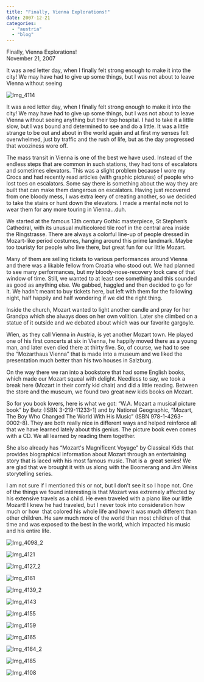 ```yaml
---
title: "Finally, Vienna Explorations!"
date: 2007-12-21
categories: 
  - "austria"
  - "blog"
---
```


Finally, Vienna Explorations!  
November 21, 2007

It was a red letter day, when I finally felt strong enough to make it into the city! We may have had to give up some things, but I was not about to leave Vienna without seeing

<!--more-->

![Img_4114](https://pub-ac94b3f306b24c0dba4238943c97f2e1.r2.dev/photos/uncategorized/2008/02/24/img_4114.png)

It was a red letter day, when I finally felt strong enough to make it into the city! We may have had to give up some things, but I was not about to leave Vienna without seeing anything but their top hospital. I had to take it a little slow, but I was bound and determined to see and do a little. It was a little strange to be out and about in the world again and at first my senses felt overwhelmed, just by traffic and the rush of life, but as the day progressed that wooziness wore off.

The mass transit in Vienna is one of the best we have used. Instead of the endless steps that are common in such stations, they had tons of escalators and sometimes elevators. This was a slight problem because I wore my Crocs and had recently read articles (with graphic pictures) of people who lost toes on escalators. Some say there is something about the way they are built that can make them dangerous on escalators. Having just recovered from one bloody mess, I was extra leery of creating another, so we decided to take the stairs or hunt down the elevators. I made a mental note not to wear them for any more touring in Vienna...duh.

We started at the famous 13th century Gothic masterpiece, St Stephen’s Cathedral, with its unusual multicolored tile roof in the central area inside the Ringstrasse. There are always a colorful line-up of people dressed in Mozart-like period costumes, hanging around this prime landmark. Maybe too touristy for people who live there, but great fun for our little Mozart.

Many of them are selling tickets to various performances around Vienna and there was a likable fellow from Croatia who stood out. We had planned to see many performances, but my bloody-nose-recovery took care of that window of time. Still, we wanted to at least see something and this sounded as good as anything else. We gabbed, haggled and then decided to go for it. We hadn't meant to buy tickets here, but left with them for the following night, half happily and half wondering if we did the right thing.

Inside the church, Mozart wanted to light another candle and pray for her Grandpa which she always does on her own volition. Later she climbed on a statue of it outside and we debated about which was our favorite gargoyle.

Wien, as they call Vienna in Austria, is yet another Mozart town. He played one of his first concerts at six in Vienna, he happily moved there as a young man, and later even died there at thirty five. So, of course, we had to see the “Mozarthaus Vienna” that is made into a museum and we liked the presentation much better than his two houses in Salzburg.

On the way there we ran into a bookstore that had some English books, which made our Mozart squeal with delight. Needless to say, we took a break here (Mozart in their comfy kid chair) and did a little reading. Between the store and the museum, we found two great new kids books on Mozart.

So for you book lovers, here is what we got: “W.A. Mozart a musical picture book” by Betz (ISBN 3-219-11233-1) and by National Geographic, “Mozart, The Boy Who Changed The World With His Music” (ISBN 978-1-4263-0002-8). They are both really nice in different ways and helped reinforce all that we have learned lately about this genius. The picture book even comes with a CD. We all learned by reading them together.

She also already has “Mozart's Magnificent Voyage” by Classical Kids that provides biographical information about Mozart through an entertaining story that is laced with his most famous music. That is a  great series! We are glad that we brought it with us along with the Boomerang and Jim Weiss storytelling series.

I am not sure if I mentioned this or not, but I don't see it so I hope not. One of the things we found interesting is that Mozart was extremely affected by his extensive travels as a child. He even traveled with a piano like our little Mozart! I knew he had traveled, but I never took into consideration how much or how  that colored his whole life and how it was much different than other children. He saw much more of the world than most children of that time and was exposed to the best in the world, which impacted his music and his entire life.

![Img_4098_2](https://pub-ac94b3f306b24c0dba4238943c97f2e1.r2.dev/photos/uncategorized/2008/02/24/img_4098_2.png)

![Img_4121](https://pub-ac94b3f306b24c0dba4238943c97f2e1.r2.dev/photos/uncategorized/2008/02/24/img_4121.png)

![Img_4127_2](https://pub-ac94b3f306b24c0dba4238943c97f2e1.r2.dev/photos/uncategorized/2008/02/24/img_4127_2.png)

![Img_4161](https://pub-ac94b3f306b24c0dba4238943c97f2e1.r2.dev/photos/uncategorized/2008/02/24/img_4161.png)

![Img_4139_2](https://pub-ac94b3f306b24c0dba4238943c97f2e1.r2.dev/photos/uncategorized/2008/02/24/img_4139_2.png)

![Img_4143](https://pub-ac94b3f306b24c0dba4238943c97f2e1.r2.dev/photos/uncategorized/2008/02/24/img_4143.png)

![Img_4155](https://pub-ac94b3f306b24c0dba4238943c97f2e1.r2.dev/photos/uncategorized/2008/02/24/img_4155.png)

![Img_4159](https://pub-ac94b3f306b24c0dba4238943c97f2e1.r2.dev/photos/uncategorized/2008/02/24/img_4159.png)

![Img_4165](https://pub-ac94b3f306b24c0dba4238943c97f2e1.r2.dev/photos/uncategorized/2008/02/24/img_4165.png)

![Img_4164_2](https://pub-ac94b3f306b24c0dba4238943c97f2e1.r2.dev/photos/uncategorized/2008/02/24/img_4164_2.png)

![Img_4185](https://pub-ac94b3f306b24c0dba4238943c97f2e1.r2.dev/photos/uncategorized/2008/02/24/img_4185.png)

![Img_4108](https://pub-ac94b3f306b24c0dba4238943c97f2e1.r2.dev/photos/uncategorized/2008/02/24/img_4108.png)

  
  

[](https://pub-ac94b3f306b24c0dba4238943c97f2e1.r2.dev/photos/uncategorized/2008/02/24/img_4121.png)
